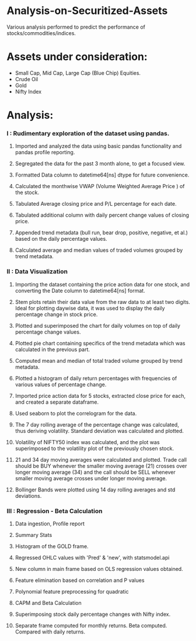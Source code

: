 # Analysis-on-Securitized-Assets
Various analysis performed to predict the performance of stocks/commodities/indices.

# Assets under consideration:

* Small Cap, Mid Cap, Large Cap (Blue Chip) Equities.
* Crude Oil
* Gold
* Nifty Index

# Analysis:

### I : Rudimentary exploration of the dataset using pandas.

1. Imported and analyzed the data using basic pandas functionality and pandas profile reporting.

2. Segregated the data for the past 3 month alone, to get a focused view.

3. Formatted Data column to datetime64[ns] dtype for future convenience.

4. Calculated the monthwise VWAP (Volume Weighted Average Price ) of the stock.

5. Tabulated Average closing price and P/L percentage for each date.

6. Tabulated additional column with daily percent change values of closing price.

7. Appended trend metadata (bull run, bear drop, positive, negative, et al.) based on the daily percentage values.

8. Calculated average and median values of traded volumes grouped by trend metadata.

### II : Data Visualization

1. Importing the dataset containing the price action data for one stock, and converting the Date column to datetime64[ns] format.

2. Stem plots retain their data value from the raw data to at least two digits. Ideal for plotting daywise data, it was used to display the daily percentage change in stock price.

3. Plotted and superimposed the chart for daily volumes on top of daily percentage change values.

4. Plotted pie chart containing specifics of the trend metadata which was calculated in the previous part.

5. Computed mean and median of total traded volume grouped by trend metadata.

6. Plotted a histogram of daily return percentages with frequencies of various values of percentage change.

7. Imported price action data for 5 stocks, extracted close price for each, and created a separate dataframe.

8. Used seaborn to plot the correlogram for the data.

9. The 7 day rolling average of the percentage change was calculated, thus deriving volatility. Standard deviation was calculated and plotted.

10. Volatility of NIFTY50 index was calculated, and the plot was superimposed to the volatility plot of the previously chosen stock.

11. 21 and 34 day moving averages were calculated and plotted. Trade call should be BUY whenever the smaller moving average (21) crosses over longer moving average (34) and the call should be SELL whenever smaller moving average crosses under longer moving average.

12. Bollinger Bands were plotted using 14 day rolling averages and std deviations. 

### III : Regression - Beta Calculation

1. Data ingestion, Profile report

2. Summary Stats

3. Histogram of the GOLD frame.

4. Regressed OHLC values with 'Pred' & 'new', with statsmodel.api

5. New column in main frame based on OLS regression values obtained.

6. Feature elimination based on correlation and P values

7. Polynomial feature preprocessing for quadratic

8. CAPM and Beta Calculation

9. Superimposing stock daily percentage changes with Nifty index.

10. Separate frame computed for monthly returns. Beta computed. Compared with daily returns.
